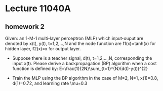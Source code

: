 # Lecture 11040A<Neural Networks>
## homework 2

Given: an 1-M-1 multi-layer perceptron (MLP) which input-ouput are denoted by x(t), y(t), t=1,2,...,N and the node function are f1(x)=tanh(x) for hidden layer, f2(x)=x for output layer.

+ Suppose there is a teacher signal, d(t), t=1,2,...,N, corresponding the input x(t). Please derive a backpropagation (BP) algorithm when a cost function is defined by:
  E=\frac{1}{2N}\sum_{t=1}^{N}(d(t)-y(t))^{2}

+ Train the MLP using the BP algorithm in the case of
  M=2, N=1, x(1)=0.8, d(1)=0.72, and learning rate \mu=0.3

